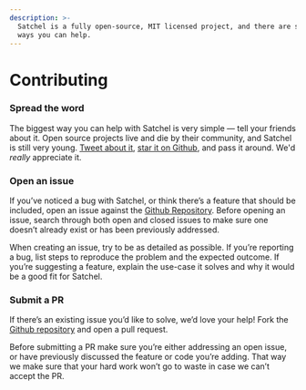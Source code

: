 ```yaml
---
description: >-
  Satchel is a fully open-source, MIT licensed project, and there are several
  ways you can help.
---
```


# Contributing

### Spread the word

The biggest way you can help with Satchel is very simple — tell your friends about it. Open source projects live and die by their community, and Satchel is still very young. [Tweet about it](https://twitter.com/intent/tweet?text=Satchel%2C%20CSS%20superpowers&url=https%3A%2F%2Fsatchel.style&hashtags=css), [star it on Github](https://github.com/radioactivepesto/satchel/stargazers), and pass it around. We'd _really_ appreciate it. 

### Open an issue

If you’ve noticed a bug with Satchel, or think there’s a feature that should be included, open an issue against the [Github Repository](https://github.com/radioactivepesto/satchel/issues). Before opening an issue, search through both open and closed issues to make sure one doesn’t already exist or has been previously addressed.

When creating an issue, try to be as detailed as possible. If you’re reporting a bug, list steps to reproduce the problem and the expected outcome. If you’re suggesting a feature, explain the use-case it solves and why it would be a good fit for Satchel.

### Submit a PR

If there’s an existing issue you’d like to solve, we’d love your help! Fork the [Github repository](https://github.com/radioactivepesto/satchel) and open a pull request.

Before submitting a PR make sure you’re either addressing an open issue, or have previously discussed the feature or code you’re adding. That way we make sure that your hard work won’t go to waste in case we can’t accept the PR.

